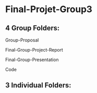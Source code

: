 # Final-Projet-Group3
4 Group Folders:
----------------------------

Group-Proposal

Final-Group-Project-Report

Final-Group-Presentation

Code



3 Individual Folders:
----------------------------
